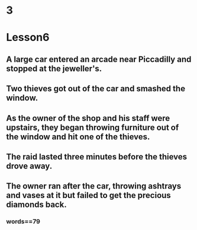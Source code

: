 # 3
# Lesson6
## A large car entered an arcade near Piccadilly and stopped at the jeweller's.
## Two thieves got out of the car and smashed the window.
## As the owner of the shop and his staff were upstairs, they began throwing furniture out of the window and hit one of the thieves.
## The raid lasted three minutes before the thieves drove away.
## The owner ran after the car, throwing ashtrays and vases at it but failed to get the precious diamonds back.
### words==79